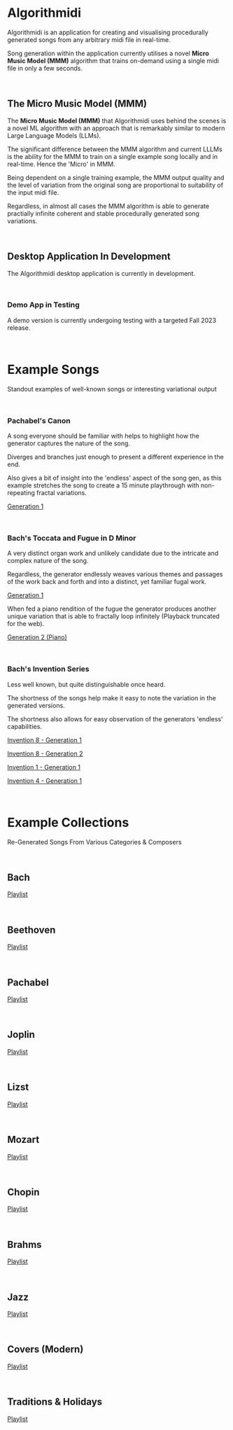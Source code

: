 # Algorithmidi
Algorithmidi is an application for creating and visualising procedurally generated songs from any arbitrary midi file in real-time.

Song generation within the application currently utilises a novel <b>Micro Music Model (MMM)</b> algorithm that trains on-demand using a single midi file in only a few seconds.

&nbsp;

## The Micro Music Model (MMM)
The <b>Micro Music Model (MMM)</b> that Algorithmidi uses behind the scenes is a novel ML algorithm with an approach that is remarkably similar to modern Large Language Models (LLMs). 

The significant difference between the MMM algorithm and current LLLMs is the ability for the MMM to train on a single example song locally and in real-time. Hence the 'Micro' in MMM.

Being dependent on a single training example, the MMM output quality and the level of variation from the original song are proportional to suitability of the input midi file. 

Regardless, in almost all cases the MMM algorithm is able to generate practially infinite coherent and stable procedurally generated song variations.

&nbsp;

## Desktop Application In Development
The Algorithmidi desktop application is currently in development.

&nbsp;

### Demo App in Testing
A demo version is currently undergoing testing with a targeted Fall 2023 release. 

&nbsp;

# Example Songs
Standout examples of well-known songs or interesting variational output

&nbsp;

### Pachabel's Canon

A song everyone should be familiar with helps to highlight how the generator captures the nature of the song.

Diverges and branches just enough to present a different experience in the end.

Also gives a bit of insight into the 'endless' aspect of the song gen, as this example stretches the song to create a 15 minute playthrough with non-repeating fractal variations.

[Generation 1](https://www.bandlab.com/lt_commando/generating-pachabel-canon-03-bb776092?revId=1d99c664-f73f-ee11-b8f0-000d3a41ec20)

&nbsp;

### Bach's Toccata and Fugue in D Minor

A very distinct organ work and unlikely candidate due to the intricate and complex nature of the song.

Regardless, the generator endlessly weaves various themes and passages of the work back and forth and into a distinct, yet familiar fugal work.

[Generation 1](https://www.bandlab.com/lt_commando/generating-bach-toccata-and-fugue-1-a2bcb7b8?revId=ab1e56c6-ba42-ee11-b8f0-000d3a41ec20)

When fed a piano rendition of the fugue the generator produces another unique variation that is able to fractally loop infinitely (Playback truncated for the web).

[Generation 2 (Piano)](https://www.bandlab.com/post/5edc6352-d15d-ee11-9937-000d3a41ec2a)

&nbsp;

### Bach's Invention Series

Less well known, but quite distinguishable once heard.

The shortness of the songs help make it easy to note the variation in the generated versions.

The shortness also allows for easy observation of the generators 'endless' capabilities.

[Invention 8 - Generation 1](https://www.bandlab.com/lt_commando/generating-bach-invention-08-01-b175276c?revId=04606437-244c-ee11-9937-000d3a41ec2a)

[Invention 8 - Generation 2](https://www.bandlab.com/lt_commando/generating-bach-invention-08-02-5c494746?revId=7a604473-244c-ee11-9937-000d3a41ec2a)

[Invention 1 - Generation 1](https://www.bandlab.com/lt_commando/generating-bach-invention-01-02-8a811cb4?revId=519da16d-274c-ee11-9937-000d3a41ec2a)

[Invention 4 - Generation 1](https://www.bandlab.com/lt_commando/generating-bach-invention-04-01-af757333?revId=d1725eff-254c-ee11-9937-000d3a41ec2a)

&nbsp;

# Example Collections
Re-Generated Songs From Various Categories & Composers

&nbsp;

## Bach
[Playlist](https://www.bandlab.com/lt_commando/collections/99b81844-a13d-ee11-b8f0-000d3a41ec20)

&nbsp;

## Beethoven
[Playlist](https://www.bandlab.com/lt_commando/collections/f4edb793-933f-ee11-b8f0-000d3a41ec20)

&nbsp;

## Pachabel
[Playlist](https://www.bandlab.com/lt_commando/collections/eed0649d-8241-ee11-b8f0-000d3a41ec20)

&nbsp;

## Joplin
[Playlist](https://www.bandlab.com/lt_commando/collections/28aadae2-834a-ee11-9937-000d3a41ec2a)

&nbsp;

## Lizst
[Playlist](https://www.bandlab.com/lt_commando/collections/92aaae3f-fa5e-ee11-9937-000d3a41ec2a)

&nbsp;

## Mozart
[Playlist](https://www.bandlab.com/lt_commando/collections/ec1d284e-065f-ee11-9937-000d3a41ec2a)

&nbsp;

## Chopin
[Playlist](https://www.bandlab.com/lt_commando/collections/13f3cefd-3560-ee11-9937-000d3a41ec2a)

&nbsp;

## Brahms
[Playlist](https://www.bandlab.com/lt_commando/collections/b031a557-fa5e-ee11-9937-000d3a41ec2a)

&nbsp;

## Jazz
[Playlist](https://www.bandlab.com/lt_commando/collections/06b849a1-294c-ee11-9937-000d3a41ec2a)

&nbsp;

## Covers (Modern)
[Playlist](https://www.bandlab.com/lt_commando/collections/85bd1b56-205f-ee11-9937-000d3a41ec2a)

&nbsp;

## Traditions & Holidays
[Playlist](https://www.bandlab.com/lt_commando/collections/743e07c5-3260-ee11-9937-000d3a41ec2a)

&nbsp;
